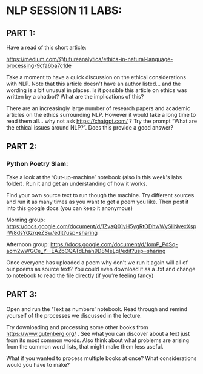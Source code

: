 # NLP SESSION 11 LABS:

## PART 1:

Have a read of this short article:

https://medium.com/@futureanalytica/ethics-in-natural-language-processing-9cfa6ba7c1de

Take a moment to have a quick discussion on the ethical considerations with NLP. Note that this article doesn't have an author listed… and the wording is a bit unusual in places. Is it possible this article on ethics was written by a chatbot? What are the implications of this?


There are an increasingly large number of research papers and academic articles on the ethics surrounding NLP. However it would take a long time to read them all… why not ask https://chatgpt.com/ ? Try the prompt “What are the ethical issues around NLP?”. Does this provide a good answer?



## PART 2:

### Python Poetry Slam:

Take a look at the ‘Cut-up-machine’ notebook (also in this week's labs folder). Run it and get an understanding of how it works. 

Find your own source text to run though the machine. Try different sources and run it as many times as you want to get a poem you like. Then post it into this google docs (you can keep it anonymous) 

Morning group:
https://docs.google.com/document/d/1ZvaQ01yH5ygRtODhwWySliNvexXsprW8dsYGzrqeZSw/edit?usp=sharing

Afternoon group:
https://docs.google.com/document/d/1omP_PdSq-acm2wWGCe_Y--EAZbCQATdEhah9D8MeLgI/edit?usp=sharing


Once everyone has uploaded a poem why don't we run it again will all of our poems as source text? You could even download it as a .txt and change to notebook to read the file directly (if you’re feeling fancy)





## PART 3:

Open and run the ‘Text as numbers’ notebook. Read through and remind yourself of the processes we discussed in the lecture.

Try downloading and processing some other books from https://www.gutenberg.org/ . See what you can discover about a text just from its most common words. Also think about what problems are arising from the common word lists, that might make them less useful.

What if you wanted to process multiple books at once? What considerations would you have to make?
